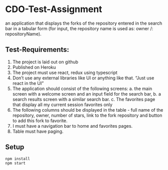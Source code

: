# CDO-Test-Assignment

an application that displays the forks of the repository entered in the
search bar in a tabular form (for input, the repository name is used as: owner /:
repositoryName).

## Test-Requirements:

1. The project is laid out on github
2. Published on Heroku
3. The project must use react, redux using typescript
4. Don’t use any external libraries like UI or anything like that. “Just use react in the UI”
5. The application should consist of the following screens:
   a. the main screen with a welcome screen and an input field for the search bar,
   b. a search results screen with a similar search bar.
   c. The favorites page that display all my current session favorites only
6. The following columns should be displayed in the table - full name of the repository,
   owner, number of stars, link to the fork repository and button to add this fork to favorite.
7. I must have a navigation bar to home and favorites pages.
8. Table must have paging.

## Setup

```
npm install
npm start

```
